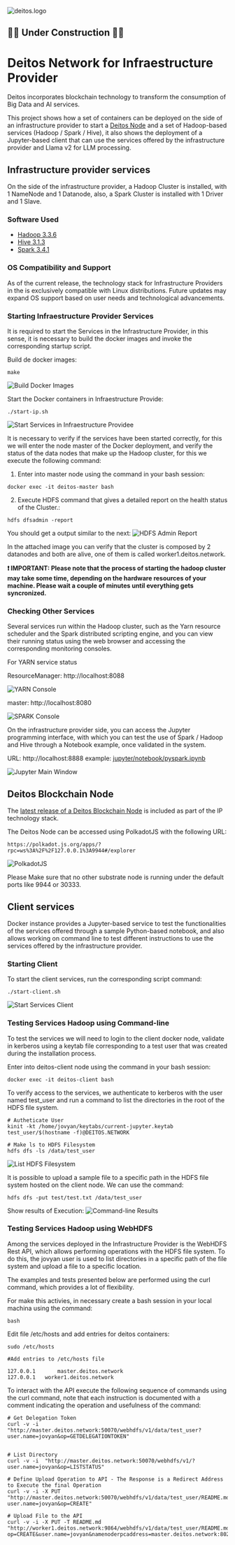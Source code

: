 ![deitos.logo](docs/deitos.logo.png)
## 🚧🚧 Under Construction 🚧🚧

# Deitos Network for Infraestructure Provider

Deitos incorporates blockchain technology to transform the consumption of Big Data and AI services. 

This project shows how a set of containers can be deployed on the side of an infrastructure provider to start a [Deitos Node](https://github.com/Deitos-Network/deitos-node) and a set of Hadoop-based services (Hadoop / Spark / Hive), it also shows the deployment of a Jupyter-based client that can use the services offered by the infrastructure provider and Llama v2 for LLM processing.

## Infrastructure provider services


On the side of the infrastructure provider, a Hadoop Cluster is installed, with 1 NameNode and 1 Datanode, also, a Spark Cluster is installed with 1 Driver and 1 Slave. 

### Software Used

* [Hadoop 3.3.6](https://hadoop.apache.org/)
* [Hive 3.1.3](http://hive.apache.org/)
* [Spark 3.4.1](https://spark.apache.org/)

### OS Compatibility and Support

As of the current release, the technology stack for Infrastructure Providers in the is exclusively compatible with Linux distributions. Future updates may expand OS support based on user needs and technological advancements.


### Starting Infraestructure Provider Services

It is required to start the Services in the Infrastructure Provider, in this sense, it is necessary to build the docker images and invoke the corresponding startup script.

Build de docker images:
```
make
```
![Build Docker Images](docs/build-docker-images.png)


Start the Docker containers in Infraestructure Provide:
```
./start-ip.sh
```
![Start Services in Infraestructure Providee](docs/start-services-ip.png)

It is necessary to verify if the services have been started correctly, for this we will enter the node master of the Docker deployment, and verify the status of the data nodes that make up the Hadoop cluster, for this we execute the following command:

1. Enter into master node using the command in your bash session: 
```
docker exec -it deitos-master bash
```
2. Execute HDFS command that gives a detailed report on the health status of the Cluster.:
```
hdfs dfsadmin -report 
```
You should get a output similar to the next:
![HDFS Admin Report](docs/hdfs-report.png)

In the attached image you can verify that the cluster is composed by  2 datanodes and both are alive, one of them is called worker1.deitos.network.

**❗ IMPORTANT: Please note that the process of starting the hadoop cluster may take some time, depending on the hardware resources of your machine. Please wait a couple of minutes until everything gets syncronized.**

### Checking Other Services

Several services run within the Hadoop cluster, such as the Yarn resource scheduler and the Spark distributed scripting engine, and you can view their running status using the web browser and accessing the corresponding monitoring consoles.

For YARN service status 

ResourceManager: http://localhost:8088

![YARN Console](docs/yarn-console.png)

master: http://localhost:8080

![SPARK Console](docs/spark-console.png)

On the infrastructure provider side, you can access the Jupyter programming interface, with which you can test the use of Spark / Hadoop and Hive through a Notebook example, once validated in the system. 

URL: http://localhost:8888
example: [jupyter/notebook/pyspark.ipynb](http://localhost:8888/notebooks/pyspark.ipynb)

![Jupyter Main Window](docs/jupyter-main-window.png)

## Deitos Blockchain Node

The [latest release of a Deitos Blockchain Node](https://github.com/Deitos-Network/deitos-node/releases/tag/v0.0.1) is included as part of the IP technology stack.

The Deitos Node can be accessed using PolkadotJS with the following URL:

```
https://polkadot.js.org/apps/?rpc=ws%3A%2F%2F127.0.0.1%3A9944#/explorer
```

![PolkadotJS](docs/polkadotjs.jpg)

Please Make sure that no other substrate node is running under the default ports like 9944 or 30333.

## Client services

Docker instance  provides a Jupyter-based service to test the functionalities of the services offered through a sample Python-based notebook, and also allows working on command line to test different instructions to use the services offered by the infrastructure provider.

### Starting Client

To start the client services, run the corresponding script command:
```
./start-client.sh
```

![Start Services Client](docs/start-services-client.png)


### Testing Services Hadoop using Command-line

To test the services we will need to login to the client docker node, validate in kerberos using a keytab file corresponding to a test user that was created during the installation process.

Enter into deitos-client node using the command in your bash session: 
```
docker exec -it deitos-client bash
```

To verify access to the services, we authenticate to kerberos with the user named test_user and run a command to list the directories in the root of the HDFS file system.

```
# Autheticate User
kinit -kt /home/jovyan/keytabs/current-jupyter.keytab test_user/$(hostname -f)@DEITOS.NETWORK

# Make ls to HDFS Filesystem
hdfs dfs -ls /data/test_user
```

![List HDFS Filesystem](docs/list-hdfs.png)

It is possible to upload a sample file to a specific path in the HDFS file system hosted on the client node. We can use the command:
```
hdfs dfs -put test/test.txt /data/test_user
```

Show results of Execution:
![Command-line Results](docs/commandline-results.png)


### Testing Services Hadoop using WebHDFS

Among the services deployed in the Infrastructure Provider is the WebHDFS Rest API, which allows performing operations with the HDFS file system. To do this, the jovyan user is used to list directories in a specific path of the file system and upload a file to a specific location.

The examples and tests presented below are performed using the curl command, which provides a lot of flexibility.

For make this activies, in necessary create a bash session in your local machina using the command: 
```
bash
```


Edit file /etc/hosts and add entries for deitos containers:
```
sudo /etc/hosts

#Add entries to /etc/hosts file 

127.0.0.1   	master.deitos.network
127.0.0.1	worker1.deitos.network
```


To interact with the API execute the following sequence of commands using the curl command, note that each instruction is documented with a comment indicating the operation and usefulness of the command:


```
# Get Delegation Token
curl -v -i  "http://master.deitos.network:50070/webhdfs/v1/data/test_user?user.name=jovyan&op=GETDELEGATIONTOKEN"


# List Directory
curl -v -i  "http://master.deitos.network:50070/webhdfs/v1/?user.name=jovyan&op=LISTSTATUS"

# Define Upload Operation to API - The Response is a Redirect Address to Execute the final Operation
curl -v -i -X PUT "http://master.deitos.network:50070/webhdfs/v1/data/test_user/README.md?user.name=jovyan&op=CREATE"

# Upload File to the API
curl -v -i -X PUT -T README.md "http://worker1.deitos.network:9864/webhdfs/v1/data/test_user/README.md?op=CREATE&user.name=jovyan&namenoderpcaddress=master.deitos.network:8020&createflag=&createparent=true&overwrite=false"

